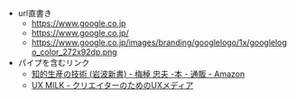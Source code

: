- url直書き
    - <https://www.google.co.jp>
    - <https://www.google.co.jp/>
    - <https://www.google.co.jp/images/branding/googlelogo/1x/googlelogo_color_272x92dp.png>
- パイプを含むリンク
    - [知的生産の技術 (岩波新書) - 梅棹 忠夫 -本 - 通販 - Amazon](https://www.amazon.co.jp/dp/4004150930)
    - [UX MILK - クリエイターのためのUXメディア](https://uxmilk.jp/)

<br>
